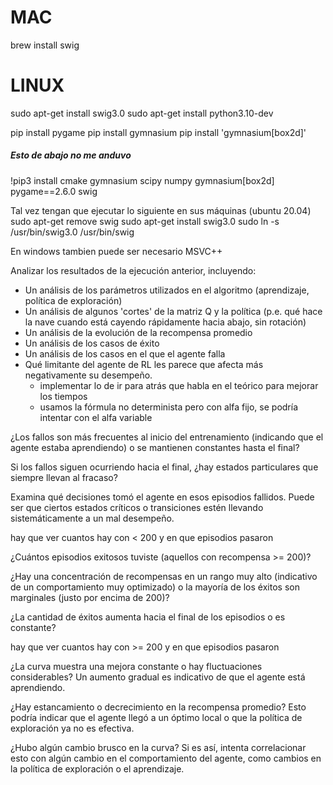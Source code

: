 # MAC
brew install swig
# LINUX
sudo apt-get install swig3.0
sudo apt-get install python3.10-dev

pip install pygame
pip install gymnasium
pip install 'gymnasium[box2d]'

##### Esto de abajo no me anduvo

  !pip3 install cmake gymnasium scipy numpy gymnasium[box2d] pygame==2.6.0 swig

Tal vez tengan que ejecutar lo siguiente en sus máquinas (ubuntu 20.04)
  sudo apt-get remove swig
  sudo apt-get install swig3.0
  sudo ln -s /usr/bin/swig3.0 /usr/bin/swig

En windows tambien puede ser necesario MSVC++



Analizar los resultados de la ejecución anterior, incluyendo:
 * Un análisis de los parámetros utilizados en el algoritmo (aprendizaje, política de exploración)
 * Un análisis de algunos 'cortes' de la matriz Q y la política (p.e. qué hace la nave cuando está cayendo rápidamente hacia abajo, sin rotación)
 * Un análisis de la evolución de la recompensa promedio
 * Un análisis de los casos de éxito
 * Un análisis de los casos en el que el agente falla
 * Qué limitante del agente de RL les parece que afecta más negativamente su desempeño.
	- implementar lo de ir para atrás que habla en el teórico para mejorar los tiempos
	- usamos la fórmula no determinista pero con alfa fijo, se podría intentar con el alfa variable

  ¿Los fallos son más frecuentes al inicio del entrenamiento (indicando que el agente estaba aprendiendo) o se mantienen constantes hasta el final?

Si los fallos siguen ocurriendo hacia el final, ¿hay estados particulares que siempre llevan al fracaso?

Examina qué decisiones tomó el agente en esos episodios fallidos. Puede ser que ciertos estados críticos o transiciones estén llevando sistemáticamente a un mal desempeño.

hay que ver cuantos hay con < 200 y en que episodios pasaron


¿Cuántos episodios exitosos tuviste (aquellos con recompensa >= 200)?

¿Hay una concentración de recompensas en un rango muy alto (indicativo de un comportamiento muy optimizado) o la mayoría de los éxitos son marginales (justo por encima de 200)?

¿La cantidad de éxitos aumenta hacia el final de los episodios o es constante?


hay que ver cuantos hay con >= 200 y en que episodios pasaron


¿La curva muestra una mejora constante o hay fluctuaciones considerables? Un aumento gradual es indicativo de que el agente está aprendiendo.

¿Hay estancamiento o decrecimiento en la recompensa promedio? Esto podría indicar que el agente llegó a un óptimo local o que la política de exploración ya no es efectiva.

¿Hubo algún cambio brusco en la curva? Si es así, intenta correlacionar esto con algún cambio en el comportamiento del agente, como cambios en la política de exploración o el aprendizaje.